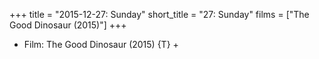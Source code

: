 +++
title = "2015-12-27: Sunday"
short_title = "27: Sunday"
films = ["The Good Dinosaur (2015)"]
+++


* Film: The Good Dinosaur (2015) {T} +
